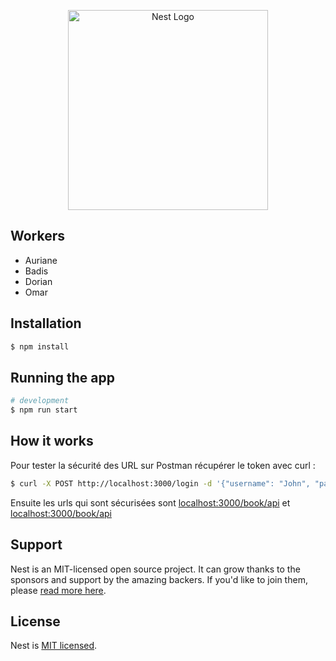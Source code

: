 <p align="center">
  <a href="http://nestjs.com/" target="blank"><img src="https://nestjs.com/img/logo_text.svg" width="320" alt="Nest Logo" /></a>
</p>


## Workers

- Auriane 
- Badis
- Dorian
- Omar
  
## Installation

```bash
$ npm install
```
## Running the app

```bash
# development
$ npm run start
```
## How it works
Pour tester la sécurité des URL sur Postman récupérer le token avec curl : 
```bash
$ curl -X POST http://localhost:3000/login -d '{"username": "John", "password": "John"}' -H "Content-Type: application/json"
```
Ensuite les urls qui sont sécurisées sont <a href="localhost:3000/book/api">localhost:3000/book/api</a>  et <a href="localhost:3000/category/api">localhost:3000/book/api</a>
## Support

Nest is an MIT-licensed open source project. It can grow thanks to the sponsors and support by the amazing backers. If you'd like to join them, please [read more here](https://docs.nestjs.com/support).

## License

Nest is [MIT licensed](LICENSE).
